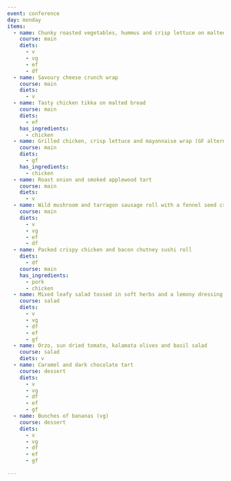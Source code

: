 ```yaml
---
event: conference
day: monday
items:
  - name: Chunky roasted vegetables, hummus and crisp lettuce on malted bread
    course: main
    diets:
      - v
      - vg
      - ef
      - df
  - name: Savoury cheese crunch wrap
    course: main
    diets:
      - v
  - name: Tasty chicken tikka on malted bread
    course: main
    diets:
      - ef
    has_ingredients:
      - chicken
  - name: Grilled chicken, crisp lettuce and mayonnaise wrap (GF alternative)
    course: main
    diets:
      - gf  
    has_ingredients:
      - chicken
  - name: Roast onion and smoked applewood tart
    course: main
    diets:
      - v
  - name: Wild mushroom and tarragon sausage roll with a fennel seed crust
    course: main
    diets:
      - v
      - vg
      - ef
      - df
  - name: Packed crispy chicken and bacon chutney sushi roll
    diets:
      - df
    course: main
    has_ingredients:
      - pork
      - chicken
  - name: Mixed leafy salad tossed in soft herbs and a lemony dressing
    course: salad
    diets:
      - v
      - vg
      - df
      - ef
      - gf
  - name: Orzo, sun dried tomato, kalamata olives and basil salad
    course: salad
    diets: v
  - name: Caramel and dark chocolate tart
    course: dessert
    diets:
      - v
      - vg
      - df
      - ef
      - gf
  - name: Bunches of bananas (vg)
    course: dessert
    diets:
      - v
      - vg
      - df
      - ef
      - gf
    
---
```

